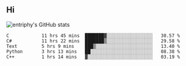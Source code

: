 ## Hi
![entriphy's GitHub stats](https://github-readme-stats.vercel.app/api?username=entriphy&show_icons=true&title_color=2196F3&bg_color=212121&text_color=FAFAFA&hide_border=true)
<!--START_SECTION:waka-->

```text
C            11 hrs 45 mins  ███████▓░░░░░░░░░░░░░░░░░   30.57 %
C#           11 hrs 22 mins  ███████▒░░░░░░░░░░░░░░░░░   29.58 %
Text         5 hrs 9 mins    ███▒░░░░░░░░░░░░░░░░░░░░░   13.40 %
Python       3 hrs 13 mins   ██░░░░░░░░░░░░░░░░░░░░░░░   08.38 %
C++          1 hrs 14 mins   ▓░░░░░░░░░░░░░░░░░░░░░░░░   03.19 %
```

<!--END_SECTION:waka-->
